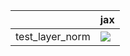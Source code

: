 |                 | jax                                                                                                                                                                                |
|:----------------|:-----------------------------------------------------------------------------------------------------------------------------------------------------------------------------------|
| test_layer_norm | <a href="https://github.com/unifyai/ivy/actions/runs/3655213945/jobs/6176380558" rel="noopener noreferrer" target="_blank"><img src=https://img.shields.io/badge/-failure-red></a> |